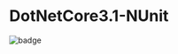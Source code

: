 # DotNetCore3.1-NUnit

![badge](https://img.shields.io/endpoint?url=https://gist.githubusercontent.com/rishilionel/6fba94027676331adec08030de830676/raw/code-coverage.json)
